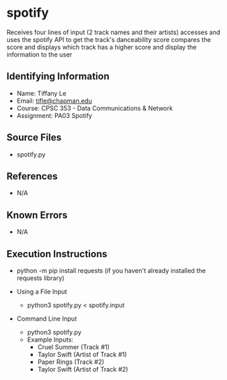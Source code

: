 # spotify
Receives four lines of input (2 track names and their artists) accesses and uses the spotify API to get the track's danceability score compares the score and displays which track has a higher score and display the information to the user


## Identifying Information

* Name: Tiffany Le 
* Email: tifle@chapman.edu 
* Course: CPSC 353 - Data Communications & Network
* Assignment: PA03 Spotify

## Source Files  
* spotify.py

## References

* N/A

## Known Errors

* N/A

## Execution Instructions
* python -m pip install requests (if you haven't already installed the requests library)

* Using a File Input 
    * python3 spotify.py < spotify.input
* Command Line Input
    * python3 spotify.py
    * Example Inputs:
        * Cruel Summer (Track #1)
        * Taylor Swift (Artist of Track #1)
        * Paper Rings (Track #2)
        * Taylor Swift (Artist of Track #2)
